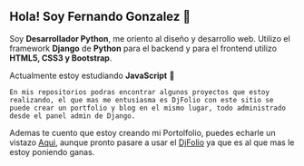 ## Hola! Soy Fernando Gonzalez 👋
Soy **Desarrollador Python**, me oriento al diseño y desarrollo web.
Utilizo el framework **Django** de **Python** para el backend y 
para el frontend utilizo **HTML5, CSS3 y Bootstrap**.

Actualmente estoy estudiando **JavaScript** :muscle:

`En mis repositorios podras encontrar algunos proyectos que estoy realizando, el que mas me entusiasma es DjFolio
con este sitio se puede crear un portfolio y blog en el mismo lugar, todo administrado desde el panel admin de Django. ` 

Ademas te cuento que estoy creando mi Portolfolio, puedes echarle un vistazo [Aqui](https://fernandogonzalez90.github.io/), aunque pronto pasare a usar el [DjFolio](https://github.com/fernandogonzalez90/DjanFolio) ya que es al que mas le estoy poniendo ganas.
